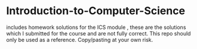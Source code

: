 # Introduction-to-Computer-Science
includes homework solutions for the ICS module , these are the solutions which I submitted for the course and are not fully correct. This repo should only be used as a reference. Copy/pasting at your own risk.
